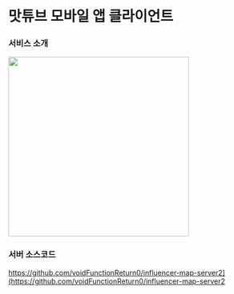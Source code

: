 # 맛튜브 모바일 앱 클라이언트

### 서비스 소개
<img width="360" src="https://github.com/user-attachments/assets/c9ca9a16-c24b-4940-a5a1-593c5493e32e" />

### 서버 소스코드
https://github.com/voidFunctionReturn0/influencer-map-server2](https://github.com/voidFunctionReturn0/influencer-map-server2
